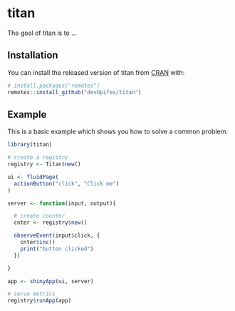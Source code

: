 <!-- badges: start -->
<!-- badges: end -->

# titan

The goal of titan is to ...

## Installation

You can install the released version of titan from [CRAN](https://CRAN.R-project.org) with:

``` r
# install.packages("remotes")
remotes::install_github("devOpifex/titan")
```

## Example

This is a basic example which shows you how to solve a common problem:

``` r
library(titan)

# create a registry
registry <- Titan$new()

ui <- fluidPage(
  actionButton("click", "Click me")
)

server <- function(input, output){

  # create counter
  cnter <- registry$new()

  observeEvent(input$click, {
    cnter$inc()
    print("button clicked")
  })

}

app <- shinyApp(ui, server)

# serve metrics
registry$runApp(app)
```


